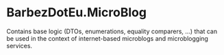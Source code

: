 # BarbezDotEu.MicroBlog

Contains base logic (DTOs, enumerations, equality comparers, ...) that can be used in the context of internet-based microblogs and microblogging services.
